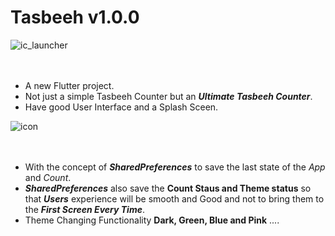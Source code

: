 
# Tasbeeh v1.0.0
![ic_launcher](https://user-images.githubusercontent.com/54236981/107057897-f2071480-67f9-11eb-9bec-423e79f254db.png)<br /><br /><br />


- A new Flutter project.
- Not just a simple Tasbeeh Counter but an ***Ultimate Tasbeeh Counter***.
- Have good User Interface and a Splash Sceen.

![icon](https://user-images.githubusercontent.com/54236981/107059415-c553fc80-67fb-11eb-9a90-3ff7089f3e6a.png)<br /><br /><br />


- With the concept of ***SharedPreferences*** to save the last state of the *App* and *Count*.
- ***SharedPreferences*** also save the **Count Staus and Theme status** so that ***Users*** experience will be smooth and Good and not to bring them to the ***First Screen Every Time***.
- Theme Changing Functionality **Dark, Green, Blue and Pink** ....
